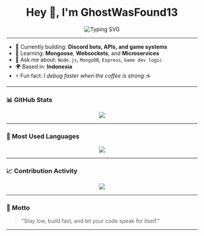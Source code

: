 <h1 align="center">Hey 👋, I'm GhostWasFound13</h1>
<p align="center">
  <img src="https://readme-typing-svg.herokuapp.com?font=Fira+Code&weight=500&size=24&pause=1000&color=00F7FF&center=true&vCenter=true&width=435&lines=Small+Developer;Discord+Bot+Maker;Always+Learning+New+Things" alt="Typing SVG" />
</p>

---

- 🔭 Currently building: **Discord bots, APIs, and game systems**
- 🧠 Learning: **Mongoose**, **Websockets**, and **Microservices**
- 💬 Ask me about: `Node.js`, `MongoDB`, `Express`, `Game dev logic`
- 🌍 Based in: **Indonesia**
- ⚡ Fun fact: *I debug faster when the coffee is strong ☕*

---

### 📊 GitHub Stats

<p align="center">
  <img src="https://github-readme-stats.vercel.app/api?username=GhostWasFound13&show_icons=true&theme=tokyonight&hide_title=true&count_private=true" />
</p>

---

### 🧠 Most Used Languages

<p align="center">
  <img src="https://github-readme-stats.vercel.app/api/top-langs/?username=GhostWasFound13&layout=compact&theme=tokyonight&hide_title=true" />
</p>

---

### 📈 Contribution Activity

<p align="center">
  <img src="https://github-readme-activity-graph.vercel.app/graph?username=GhostWasFound13&theme=react-dark" />
</p>

---

### 🪩 Motto

> "Stay low, build fast, and let your code speak for itself."

---
